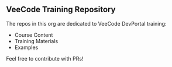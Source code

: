 ## VeeCode Training Repository

The repos in this org are dedicated to VeeCode DevPortal training:

- Course Content
- Training Materials
- Examples

Feel free to contribute with PRs!
